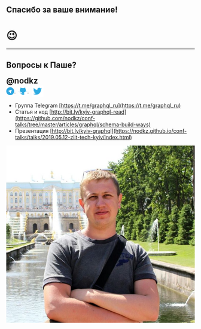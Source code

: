 
## Спасибо за ваше внимание!

# 😉

-----

## Вопросы к Паше?

<div style="font-size: 1.5em; font-weight: bold">@nodkz</div>

<div>
  <a href="https://t.me/nodkz" target="_blank">
    <img src="../assets/logo/telegram.png" style="height: 1.5em; border: none; background: none; box-shadow: none; vertical-align: middle;" class="plain" />
  </a>
  &nbsp;
  <a href="https://github.com/nodkz" target="_blank">
    <img src="../assets/logo/github.png" style="height: 1.7em; border: none; background: none; box-shadow: none; vertical-align: middle;" class="plain" />
  </a>
  &nbsp;
  <a href="https://twitter.com/nodkz" target="_blank">
    <img src="../assets/logo/twitter.png" style="height: 2.2em; border: none; background: none; box-shadow: none; vertical-align: middle;" />
  </a>
</div>

- Группа Telegram [https://t.me/graphql_ru](https://t.me/graphql_ru)
- Cтатья и код [http://bit.ly/kyiv-graphql-read](https://github.com/nodkz/conf-talks/tree/master/articles/graphql/schema-build-ways)
- Презентация [http://bit.ly/kyiv-graphql](https://nodkz.github.io/conf-talks/talks/2019.05.12-zlit-tech-kyiv/index.html)

![Photo](../assets/nodkz-photo.jpg) <!-- .element: style="max-width: 400px; border: none" -->